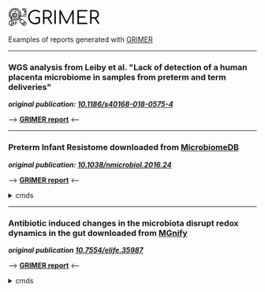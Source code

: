 ![GRIMER](https://raw.githubusercontent.com/pirovc/grimer/main/grimer/img/logo.png)

Examples of reports generated with [GRIMER](https://github.com/pirovc/grimer)

---

### WGS analysis from Leiby et al. "Lack of detection of a human placenta microbiome in samples from preterm and term deliveries"

***original publication: [10.1186/s40168-018-0575-4](https://doi.org/10.1186/s40168-018-0575-4)***

--> **[GRIMER report](https://pirovc.github.io/grimer-reports/others/placenta_wgs.html)** <--

---

### Preterm Infant Resistome downloaded from [MicrobiomeDB](https://microbiomedb.org/mbio/app/record/dataset/DS_82fe0308e2) 

***original publication: [10.1038/nmicrobiol.2016.24](https://doi.org/10.1038/nmicrobiol.2016.24)***

--> **[GRIMER report](https://pirovc.github.io/grimer-reports/microbiomedb/ResistomeAmplicon.html)** <--

<details>
<summary>cmds</summary>
<pre>
wget https://microbiomedb.org/common/downloads/release-22/82fe0308e2032de2041694df6592ba542ea84b86/ResistomeAmplicon.16s_DADA2.taxon_abundance.biom
wget https://microbiomedb.org/common/downloads/release-22/82fe0308e2032de2041694df6592ba542ea84b86/ResistomeAmplicon.16s_DADA2.taxon_abundance.tsv
grimer -c grimer/config/default.yaml -i ResistomeAmplicon.16s_DADA2.taxon_abundance.biom -m ResistomeAmplicon.16s_DADA2.sample_details.tsv -d -g -t ncbi -r superkingdom phylum class order family genus species --title "MicrobiomeDB Preterm Infant Resistome (V4)" -o ResistomeAmplicon.html
</pre>
</details>

---

### Antibiotic induced changes in the microbiota disrupt redox dynamics in the gut downloaded from [MGnify](https://www.ebi.ac.uk/metagenomics/studies/MGYS00005180)

***original publication [10.7554/elife.35987](https://doi.org/10.7554/elife.35987)***

--> **[GRIMER report](https://pirovc.github.io/grimer-reports/mgnify/MGYS00005180.html)** <--

<details>
<summary>cmds</summary>
<pre>
# Download
STUDYACC="MGYS00005180"
grimer/scripts/mgnify_download.py $STUDYACC mgnify/
# Select largest profile available and metadata
TABLE=$(ls -S mgnify/${PREFIX}*taxonomy_abundances*.tsv.gz | head -n 1)
METADATA="mgnify/${STUDYACC}_metadata.tsv.gz"
grimer -c config/default.yaml -i $TABLE -m $METADATA -f ";" --obs-replace '^.+__' '' '_' ' ' -r superkingdom kingdom phylum class order family genus species -t ncbi -d -g -o "mgnify/${STUDYACC}.html" --title "MGnify ${STUDYACC}"  
</pre>
</details>
